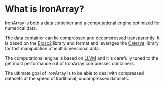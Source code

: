 # What is IronArray?

IronArray is both a data container and a computational engine optimized for numerical data.

The data container can be compressed and decompressed transparently.  It is based on the [Blosc2](https://github.com/Blosc/c-blosc2) library and format and leverages the [Caterva](https://github.com/Blosc/Caterva) library for fast manipulation of multidimensional data.

The computational engine is based on [LLVM](https://llvm.org) and it is carefully tuned to the get most performance out of IronArray compressed containers.

The ultimate goal of IronArray is to be able to deal with compressed datasets at the speed of traditional, uncompressed datasets.

